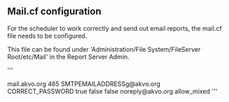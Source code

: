 ## Mail.cf configuration

For the scheduler to work correctly and send out email reports, the mail.cf file needs to be configured.

This file can be found under 'Administration/File System/FileServer Root/etc/Mail' in the Report Server Admin.

'''
<?xml version="1.0" encoding="UTF-8"?>
<configuration>
   <smtp>
      <host>mail.akvo.org</host>
      <port>465</port>
      <username>SMTPEMAILADDRESSg@akvo.org</username>
      <password>CORRECT_PASSWORD</password>
      <ssl>true</ssl>
      <tls>
         <enable>false</enable>
         <require>false</require>
      </tls>
   </smtp>
   <mail>
      <sender>noreply@akvo.org</sender>
      <encryptionPolicy>allow_mixed</encryptionPolicy>
   </mail>
</configuration>
'''
